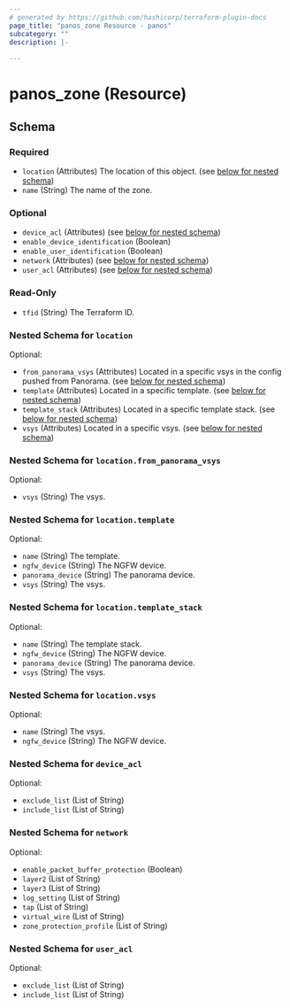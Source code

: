 ```yaml
---
# generated by https://github.com/hashicorp/terraform-plugin-docs
page_title: "panos_zone Resource - panos"
subcategory: ""
description: |-
  
---
```


# panos_zone (Resource)





<!-- schema generated by tfplugindocs -->
## Schema

### Required

- `location` (Attributes) The location of this object. (see [below for nested schema](#nestedatt--location))
- `name` (String) The name of the zone.

### Optional

- `device_acl` (Attributes) (see [below for nested schema](#nestedatt--device_acl))
- `enable_device_identification` (Boolean)
- `enable_user_identification` (Boolean)
- `network` (Attributes) (see [below for nested schema](#nestedatt--network))
- `user_acl` (Attributes) (see [below for nested schema](#nestedatt--user_acl))

### Read-Only

- `tfid` (String) The Terraform ID.

<a id="nestedatt--location"></a>
### Nested Schema for `location`

Optional:

- `from_panorama_vsys` (Attributes) Located in a specific vsys in the config pushed from Panorama. (see [below for nested schema](#nestedatt--location--from_panorama_vsys))
- `template` (Attributes) Located in a specific template. (see [below for nested schema](#nestedatt--location--template))
- `template_stack` (Attributes) Located in a specific template stack. (see [below for nested schema](#nestedatt--location--template_stack))
- `vsys` (Attributes) Located in a specific vsys. (see [below for nested schema](#nestedatt--location--vsys))

<a id="nestedatt--location--from_panorama_vsys"></a>
### Nested Schema for `location.from_panorama_vsys`

Optional:

- `vsys` (String) The vsys.


<a id="nestedatt--location--template"></a>
### Nested Schema for `location.template`

Optional:

- `name` (String) The template.
- `ngfw_device` (String) The NGFW device.
- `panorama_device` (String) The panorama device.
- `vsys` (String) The vsys.


<a id="nestedatt--location--template_stack"></a>
### Nested Schema for `location.template_stack`

Optional:

- `name` (String) The template stack.
- `ngfw_device` (String) The NGFW device.
- `panorama_device` (String) The panorama device.
- `vsys` (String) The vsys.


<a id="nestedatt--location--vsys"></a>
### Nested Schema for `location.vsys`

Optional:

- `name` (String) The vsys.
- `ngfw_device` (String) The NGFW device.



<a id="nestedatt--device_acl"></a>
### Nested Schema for `device_acl`

Optional:

- `exclude_list` (List of String)
- `include_list` (List of String)


<a id="nestedatt--network"></a>
### Nested Schema for `network`

Optional:

- `enable_packet_buffer_protection` (Boolean)
- `layer2` (List of String)
- `layer3` (List of String)
- `log_setting` (List of String)
- `tap` (List of String)
- `virtual_wire` (List of String)
- `zone_protection_profile` (List of String)


<a id="nestedatt--user_acl"></a>
### Nested Schema for `user_acl`

Optional:

- `exclude_list` (List of String)
- `include_list` (List of String)
